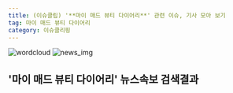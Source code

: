 ```yaml
---
title: (이슈클립) '**마이 매드 뷰티 다이어리**' 관련 이슈, 기사 모아 보기
tag: 마이 매드 뷰티 다이어리
category: 이슈클리핑
---
```

![wordcloud](https://s3.ap-northeast-2.amazonaws.com/lyrics101-wordcloud/2018-09-14-1536918453.png)
![news_img](https://user-images.githubusercontent.com/42597476/44507050-1206f400-a6e4-11e8-8d98-7ffbfebb353f.png)
## **'**마이 매드 뷰티 다이어리**'** 뉴스속보 검색결과

